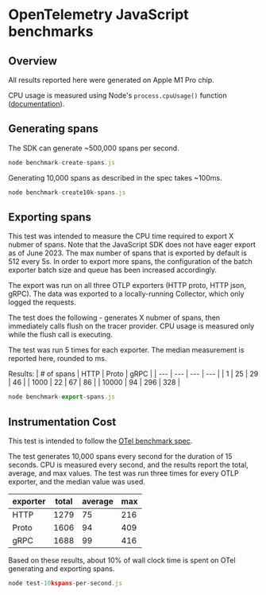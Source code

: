 # OpenTelemetry JavaScript benchmarks

## Overview

All results reported here were generated on Apple M1 Pro chip.

CPU usage is measured using Node's `process.cpuUsage()` function ([documentation](https://nodejs.org/dist/latest-v20.x/docs/api/process.html#processcpuusagepreviousvalue)).

## Generating spans

The SDK can generate ~500,000 spans per second.

```js
node benchmark-create-spans.js
```

Generating 10,000 spans as described in the spec takes ~100ms.

```js
node benchmark-create10k-spans.js
```

## Exporting spans

This test was intended to measure the CPU time required to export X nubmer of spans. Note that the JavaScript SDK does not have eager export as of June 2023. The max number of spans that is exported by default is 512 every 5s. In order to export more spans, the configuration of the batch exporter batch size and queue has been increased accordingly.

The export was run on all three OTLP exporters (HTTP proto, HTTP json, gRPC). The data was exported to a locally-running Collector, which only logged the requests.

The test does the following - generates X nubmer of spans, then immediately calls flush on the tracer provider. CPU usage is measured only while the flush call is executing.

The test was run 5 times for each exporter. The median measurement is reported here, rounded to ms.

Results:
| # of spans | HTTP | Proto | gRPC |
| --- | --- | --- | --- |
| 1 | 25 | 29 | 46 |
| 1000 | 22 | 67 | 86 |
| 10000 | 94 | 296 | 328 |

```js
node benchmark-export-spans.js
```

## Instrumentation Cost

This test is intended to follow the [OTel benchmark spec](https://github.com/open-telemetry/opentelemetry-specification/blob/main/specification/performance-benchmark.md#cpu-usage-measurement).

The test generates 10,000 spans every second for the duration of 15 seconds. CPU is measured every second, and the results report the total, average, and max values. The test was run three times for every OTLP exporter, and the median value was used.

| exporter | total | average | max |
| --- | --- | --- | --- |
| HTTP | 1279 | 75 | 216 |
| Proto | 1606 | 94 | 409 |
| gRPC | 1688 | 99 | 416 |

Based on these results, about 10% of wall clock time is spent on OTel generating and exporting spans.

```js
node test-10kspans-per-second.js
```
